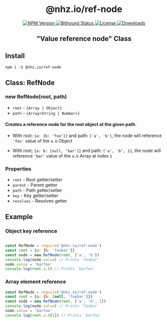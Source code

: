 <h1 align="center">@nhz.io/ref-node</h1>

<p align="center">
  <a href="https://npmjs.org/package/@nhz.io/ref-node">
    <img src="https://img.shields.io/npm/v/@nhz.io/ref-node.svg?style=flat"
         alt="NPM Version">
  </a>

  <a href="https://www.bithound.io/github/nhz-io/ref-node">
    <img src="https://www.bithound.io/github/nhz-io/ref-node/badges/score.svg"
         alt="Bithound Status">
  </a>

  <a href="https://github.com/nhz-io/ref-node/blob/master/LICENSE">
    <img src="https://img.shields.io/github/license/nhz-io/ref-node.svg?style=flat"
         alt="License">
  </a>

  <a href="https://npmjs.org/package/@nhz.io/ref-node">
  <img src="http://img.shields.io/npm/dm/@nhz.io/ref-node.svg?style=flat"
  alt="Downloads">
  </a>  
</p>

<h2 align="center">"Value reference node" Class<h2>

## Install
```
npm i -S @nhz.io/ref-node
```

## Class: RefNode
### new RefNode(root, path)
* `root` - `{Array | Object}`
* `path` - `{Array<String | Number>}`

#### Creates a reference node for the root object at the given path.
* With root: `{a: {b: 'foo'}}` and path: `['a', 'b']`, the node will
reference `'foo'` value of the `a.b` Object   

* With root; `{a: b: [null, 'bar']}` and path: `['a', 'b', 1]`, the node
will reference `'bar'` value of the `a.b` Array at index `1`

### Properties

* `root` - Root getter/setter
* `parent` - Parent getter
* `path` -  Path getter/setter
* `key` - Key getter/setter
* `resolves` - Resolves getter

## Example

### Object key reference
```javascript

const RefNode = require('@nhz.io/ref-node')
const root = {a: {b: 'foobar'}}
const node = new RefNode(root, ['a', 'b'])
console.log(node.value) // Prints 'foobar'
node.value = 'barfoo'
console.log(root.a.b) // Prints 'barfoo'
```

### Array element reference
```javascript
const RefNode = require('@nhz.io/ref-node')
const root = {a: {b: [null, 'foobar']}}
const node = new RefNode(root, ['a', 'b', 1])
console.log(node.value) // Prints 'foobar'
node.value = 'barfoo'
console.log(root.a.b[1]) // Prints 'barfoo'
```
